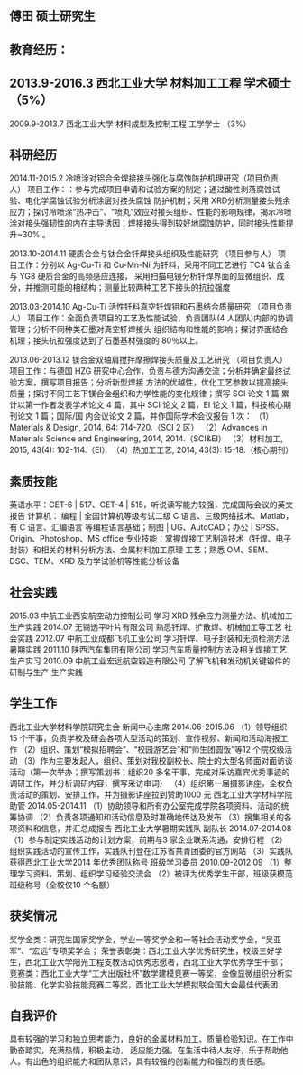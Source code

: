 傅田 硕士研究生
-------------------
教育经历：
-------------------
2013.9-2016.3 西北工业大学 材料加工工程 学术硕士 （5%）
-------------------
2009.9-2013.7 西北工业大学 材料成型及控制工程 工学学士 （3%）

科研经历
-------------------------
2014.11-2015.2 冷喷涂对铝合金焊接接头强化与腐蚀防护机理研究（项目负责人）
项目工作：：参与完成项目申请和试验方案的制定；通过酸性剥落腐蚀试验、电化学腐蚀试验分析涂层对接头腐蚀 防护机制；采用 XRD分析测量接头残余应力；探讨冷喷涂“热冲击”、“喷丸”效应对接头组织、性能的影响规律，揭示冷喷涂对接头强韧性的内在主导诱因；焊接接头得到较好地腐蚀防护，同时接头性能提升~30% 。

2013.10-2014.11   硬质合金与钛合金钎焊接头组织及性能研究 （项目参与人）
项目工作：分别以 Ag-Cu-Ti 和 Cu-Mn-Ni 为钎料，采用不同工艺进行 TC4 钛合金与 YG8 硬质合金的高频感应连接， 采用扫描电镜分析钎焊界面的显微组织、成分，并推测可能的相结构；测量比较两种工艺下接头的抗拉强度 

2013.03-2014.10   Ag-Cu-Ti 活性钎料真空钎焊钼和石墨结合质量研究   （项目负责人）
项目工作：全面负责项目的工艺及性能试验，负责团队(4 人团队)内部的协调管理；分析不同种类石墨对真空钎焊接头 组织结构和性能的影响；探讨界面结合机理；接头抗拉强度达到了石墨基材强度的 80％以上。

2013.06-2013.12   镁合金双轴肩搅拌摩擦焊接头质量及工艺研究  （项目负责人）
项目工作：与德国 HZG 研究中心合作，负责与德方沟通交流；分析并确定最终试验方案，撰写项目报告；分析新型焊接 方法的优越性，优化工艺参数以提高接头质量；探讨不同工艺下镁合金组织和力学性能的变化规律；撰写 SCI 论文 1 篇  累计以第一作者发表学术论文 4 篇，其中 SCI 论文 2 篇，EI 论文 1 篇，科技核心期刊论文 1 篇；国际/国 内会议论文 2 篇，并作国际学术会议报告 1 次：
（1）Materials & Design, 2014, 64: 714-720.（SCI 2 区） 
（2）Advances in Materials Science and Engineering, 2014, 2014.（SCI&EI）
（3）材料加工, 2015, 43(4): 102-114.（EI）
（4）热加工工艺, 2014, 43(3): 15-18.（核心期刊）  

素质技能
-------------------------
英语水平：CET-6 | 517、CET-4 | 515，听说读写能力较强，完成国际会议的英文报告 
计算机：  编程 | 全国计算机等级考试二级 C 语言、三级网络技术、Matlab，有 C 语言、汇编语言 等编程语言基础；制图 | UG、AutoCAD；办公 | SPSS、Origin、Photoshop、MS office
专业技能：掌握焊接工艺制造技术（钎焊、电子封装）和相关的材料分析方法、金属材料加工原理 工艺；熟悉 OM、SEM、DSC、TEM、XRD 及力学试验机等性能分析设备

社会实践
-------------------------
2015.03  中航工业西安航空动力控制公司  学习 XRD 残余应力测量方法、机械加工     生产实践 
2014.07  无锡透平叶片有限公司          熟悉钎焊、扩散焊、机械加工等工艺        社会实践 
2012.07  中航工业成都飞机工业公司      学习钎焊、电子封装和无损检测方法        暑期实践
2011.10  陕西汽车集团有限公司          学习汽车质量控制方法及相关焊接工艺      生产实习 
2010.09  中航工业宏远航空锻造有限公司  了解飞机和发动机关键锻件的研制与生产    生产实践 

学生工作
-------------------------
西北工业大学材料学院研究生会                新闻中心主席                      2014.06-2015.06 
（1）领导组织 15 个干事，负责学校及研会各项大型活动的策划、宣传视频、新闻和活动海报工作 
（2）组织、策划“模拟招聘会”、“校园游艺会”和“师生团圆饭”等12 个院校级活动
（3）作为主要发起人，组织、策划对我校副校长、院士的大型名师面对面访谈活动（第一次举办；撰写策划书；组织20
多名干事，完成对采访嘉宾优秀事迹的调研工作，并分析调研内容，撰写采访串词）
（4）组织第一届摄影讲座，全权负责活动的策划、安排工作，并为摄影讲座拉到赞助1000 元
西北工业大学材料学院                        助管                              2014.05-2014.11
（1）协助领导和所有办公室完成学院各项资料、活动的统筹协调
（2）负责各项通知和活动信息及时准确地传达及发布
（3）搜集相关的各项资料和信息，并汇总成报告
西北工业大学暑期实践队                      副队长                            2014.07-2014.08
（1）参与制定实践活动的计划方案，前期与3 家企业联系沟通，安排行程
（2）组织实践活动的宣传工作，实践队刊登在江苏省共青团委的官方网站
（3）实践队获得西北工业大学2014 年优秀团队称号
班级学习委员                                                                  2010.09-2012.09
（1）整理学习资料，策划、组织学习经验交流会
（2）被评为优秀学生干部，班级获模范班级称号（全校仅10 个名额）

获奖情况
-------------------------
奖学金类：研究生国家奖学金，学业一等奖学金和一等社会活动奖学金，“吴亚军”、“宏远”专项奖学金；
荣誉表彰类：西北工业大学优秀研究生，校级三好学生，西北工业大学阳光工程支教活动优秀志愿者，西北工业大学优秀学生干部；
竞赛类：西北工业大学“工大出版社杯”数学建模竞赛一等奖，金像显微组织分析实验技能、化学实验技能竞赛二等奖，西北工业大学模拟联合国大会最佳代表团

自我评价
-------------------------
具有较强的学习和独立思考能力，良好的金属材料加工、质量检验知识。在工作中勤奋踏实，充满热情，积极主动，
适应能力强，在生活中待人友好，乐于帮助他人。有出色的组织能力和团队意识，具有较强的创新能力和强烈的责任感。




